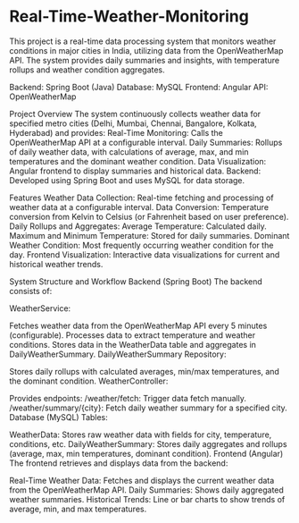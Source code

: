 # Real-Time-Weather-Monitoring
This project is a real-time data processing system that monitors weather conditions in major cities in India, utilizing data from the OpenWeatherMap API. The system provides daily summaries and insights, with temperature rollups and weather condition aggregates.

Backend: Spring Boot (Java) Database: MySQL Frontend: Angular API: OpenWeatherMap

Project Overview The system continuously collects weather data for specified metro cities (Delhi, Mumbai, Chennai, Bangalore, Kolkata, Hyderabad) and provides: Real-Time Monitoring: Calls the OpenWeatherMap API at a configurable interval. Daily Summaries: Rollups of daily weather data, with calculations of average, max, and min temperatures and the dominant weather condition. Data Visualization: Angular frontend to display summaries and historical data. Backend: Developed using Spring Boot and uses MySQL for data storage.

Features Weather Data Collection: Real-time fetching and processing of weather data at a configurable interval. Data Conversion: Temperature conversion from Kelvin to Celsius (or Fahrenheit based on user preference). Daily Rollups and Aggregates: Average Temperature: Calculated daily. Maximum and Minimum Temperature: Stored for daily summaries. Dominant Weather Condition: Most frequently occurring weather condition for the day. Frontend Visualization: Interactive data visualizations for current and historical weather trends.

System Structure and Workflow Backend (Spring Boot) The backend consists of:

WeatherService:

Fetches weather data from the OpenWeatherMap API every 5 minutes (configurable). Processes data to extract temperature and weather conditions. Stores data in the WeatherData table and aggregates in DailyWeatherSummary. DailyWeatherSummary Repository:

Stores daily rollups with calculated averages, min/max temperatures, and the dominant condition. WeatherController:

Provides endpoints: /weather/fetch: Trigger data fetch manually. /weather/summary/{city}: Fetch daily weather summary for a specified city. Database (MySQL) Tables:

WeatherData: Stores raw weather data with fields for city, temperature, conditions, etc. DailyWeatherSummary: Stores daily aggregates and rollups (average, max, min temperatures, dominant condition). Frontend (Angular) The frontend retrieves and displays data from the backend:

Real-Time Weather Data: Fetches and displays the current weather data from the OpenWeatherMap API. Daily Summaries: Shows daily aggregated weather summaries. Historical Trends: Line or bar charts to show trends of average, min, and max temperatures.
